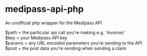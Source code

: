 # medipass-api-php
An unofficial php wrapper for the Medipass API  
  
$path = the particular api call you're making e.g. 'invoices'  
$key = your Medipass API key  
$params = any URL encoded parameters you're sending to the API  
$post = the post data you're sending when sending a claim  
